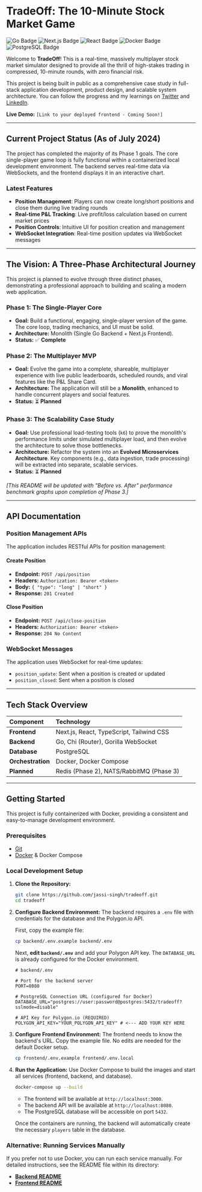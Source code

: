 # TradeOff: The 10-Minute Stock Market Game

![Go Badge](https://img.shields.io/badge/Go-00ADD8?style=for-the-badge&logo=go&logoColor=white)
![Next.js Badge](https://img.shields.io/badge/Next.js-000000?style=for-the-badge&logo=next.js&logoColor=white)
![React Badge](https://img.shields.io/badge/React-20232A?style=for-the-badge&logo=react&logoColor=61DAFB)
![Docker Badge](https://img.shields.io/badge/Docker-2496ED?style=for-the-badge&logo=docker&logoColor=white)
![PostgreSQL Badge](https://img.shields.io/badge/PostgreSQL-4169E1?style=for-the-badge&logo=postgresql&logoColor=white)

Welcome to **TradeOff**! This is a real-time, massively multiplayer stock market simulator designed to provide all the thrill of high-stakes trading in compressed, 10-minute rounds, with zero financial risk.

This project is being built in public as a comprehensive case study in full-stack application development, product design, and scalable system architecture. You can follow the progress and my learnings on [Twitter](https://twitter.com/jassiD2000) and [LinkedIn](https://www.linkedin.com/in/jaswinder-singh-32a01118b/).

**Live Demo:** `[Link to your deployed frontend - Coming Soon!]`

---

## Current Project Status (As of July 2024)

The project has completed the majority of its Phase 1 goals. The core single-player game loop is fully functional within a containerized local development environment. The backend serves real-time data via WebSockets, and the frontend displays it in an interactive chart.

### Latest Features

- **Position Management**: Players can now create long/short positions and close them during live trading rounds
- **Real-time P&L Tracking**: Live profit/loss calculation based on current market prices
- **Position Controls**: Intuitive UI for position creation and management
- **WebSocket Integration**: Real-time position updates via WebSocket messages

---

## The Vision: A Three-Phase Architectural Journey

This project is planned to evolve through three distinct phases, demonstrating a professional approach to building and scaling a modern web application.

### Phase 1: The Single-Player Core

- **Goal:** Build a functional, engaging, single-player version of the game. The core loop, trading mechanics, and UI must be solid.
- **Architecture:** Monolith (Single Go Backend + Next.js Frontend).
- **Status:** ✅ **Complete**

### Phase 2: The Multiplayer MVP

- **Goal:** Evolve the game into a complete, shareable, multiplayer experience with live public leaderboards, scheduled rounds, and viral features like the P&L Share Card.
- **Architecture:** The application will still be a **Monolith**, enhanced to handle concurrent players and social features.
- **Status:** ⏳ **Planned**

### Phase 3: The Scalability Case Study

- **Goal:** Use professional load-testing tools (`k6`) to prove the monolith's performance limits under simulated multiplayer load, and then evolve the architecture to solve those bottlenecks.
- **Architecture:** Refactor the system into an **Evolved Microservices Architecture**. Key components (e.g., data ingestion, trade processing) will be extracted into separate, scalable services.
- **Status:** ⏳ **Planned**

_[This README will be updated with "Before vs. After" performance benchmark graphs upon completion of Phase 3.]_

---

## API Documentation

### Position Management APIs

The application includes RESTful APIs for position management:

#### Create Position

- **Endpoint:** `POST /api/position`
- **Headers:** `Authorization: Bearer <token>`
- **Body:** `{ "type": "long" | "short" }`
- **Response:** `201 Created`

#### Close Position

- **Endpoint:** `POST /api/close-position`
- **Headers:** `Authorization: Bearer <token>`
- **Response:** `204 No Content`

### WebSocket Messages

The application uses WebSocket for real-time updates:

- `position_update`: Sent when a position is created or updated
- `position_closed`: Sent when a position is closed

---

## Tech Stack Overview

| Component         | Technology                               |
| :---------------- | :--------------------------------------- |
| **Frontend**      | Next.js, React, TypeScript, Tailwind CSS |
| **Backend**       | Go, Chi (Router), Gorilla WebSocket      |
| **Database**      | PostgreSQL                               |
| **Orchestration** | Docker, Docker Compose                   |
| **Planned**       | Redis (Phase 2), NATS/RabbitMQ (Phase 3) |

---

## Getting Started

This project is fully containerized with Docker, providing a consistent and easy-to-manage development environment.

### Prerequisites

- [Git](https://git-scm.com/downloads)
- [Docker](https://www.docker.com/products/docker-desktop/) & Docker Compose

### Local Development Setup

1.  **Clone the Repository:**

    ```bash
    git clone https://github.com/jassi-singh/tradeoff.git
    cd tradeoff
    ```

2.  **Configure Backend Environment:**
    The backend requires a `.env` file with credentials for the database and the Polygon.io API.

    First, copy the example file:

    ```bash
    cp backend/.env.example backend/.env
    ```

    Next, **edit `backend/.env`** and add your Polygon API key. The `DATABASE_URL` is already configured for the Docker environment.

    ```env
    # backend/.env

    # Port for the backend server
    PORT=8080

    # PostgreSQL Connection URL (configured for Docker)
    DATABASE_URL="postgres://user:password@postgres:5432/tradeoff?sslmode=disable"

    # API Key for Polygon.io (REQUIRED)
    POLYGON_API_KEY="YOUR_POLYGON_API_KEY" # <--- ADD YOUR KEY HERE
    ```

3.  **Configure Frontend Environment:**
    The frontend needs to know the backend's URL. Copy the example file. No edits are needed for the default Docker setup.

    ```bash
    cp frontend/.env.example frontend/.env.local
    ```

4.  **Run the Application:**
    Use Docker Compose to build the images and start all services (frontend, backend, and database).

    ```bash
    docker-compose up --build
    ```

    - The frontend will be available at `http://localhost:3000`.
    - The backend API will be available at `http://localhost:8080`.
    - The PostgreSQL database will be accessible on port `5432`.

    Once the containers are running, the backend will automatically create the necessary `players` table in the database.

### Alternative: Running Services Manually

If you prefer not to use Docker, you can run each service manually. For detailed instructions, see the README file within its directory:

- **[Backend README](./backend/README.md)**
- **[Frontend README](./frontend/README.md)**
